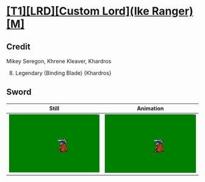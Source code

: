 # [\[T1\]\[LRD\]\[Custom Lord\]\(Ike Ranger\)\[M\]](../)

## Credit

Mikey Seregon, Khrene Kleaver, Khardros

8. Legendary (Binding Blade) {Khardros}
	
## Sword

| Still | Animation |
| :---: | :-------: |
| ![Sword still](./Sword_000.png) | ![Sword animation](./Sword.gif) |
